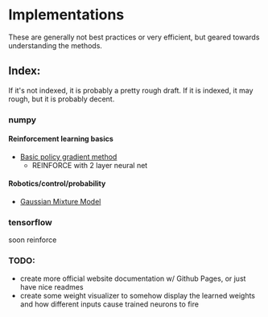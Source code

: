 # Implementations

These are generally not best practices or very efficient, but geared towards 
understanding the methods.

## Index:

If it's not indexed, it is probably a pretty rough draft.  If it is indexed,
it may rough, but it is probably decent.

### numpy

#### Reinforcement learning basics 
- [Basic policy gradient method](/numpy/rl/basic_pg/)
	- REINFORCE with 2 layer neural net

#### Robotics/control/probability
- [Gaussian Mixture Model](/numpy/gmm/)

### tensorflow

soon reinforce


### TODO:
- create more official website documentation w/ Github Pages, or just have nice readmes
- create some weight visualizer to somehow display the learned weights and how 
different inputs cause trained neurons to fire
